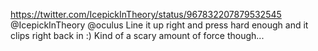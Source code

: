 https://twitter.com/IcepickInTheory/status/967832207879532545 @IcepickInTheory @oculus Line it up right and press hard enough and it clips right back in :) Kind of a scary amount of force though...